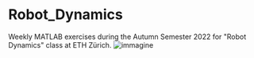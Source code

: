 # Robot_Dynamics
Weekly MATLAB exercises during the Autumn Semester 2022 for "Robot Dynamics" class at ETH Zürich.
![immagine](https://user-images.githubusercontent.com/114855706/219422621-59d794f5-0f19-44f9-832c-61517f0442f8.png)

